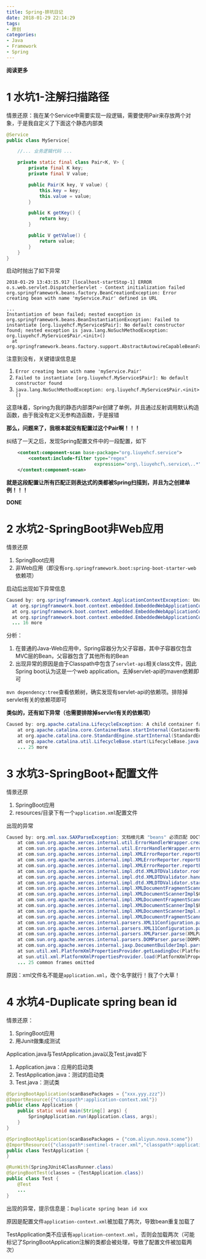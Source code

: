```yaml
---
title: Spring-排坑日记
date: 2018-01-29 22:14:29
tags: 
- 原创
categories: 
- Java
- Framework
- Spring
---
```


__阅读更多__

<!--more-->

# 1 水坑1-注解扫描路径

情景还原：我在某个Service中需要实现一段逻辑，需要使用Pair来存放两个对象，于是我自定义了下面这个静态内部类

```java
@Service
public class MyService{

    //... 业务逻辑代码 ...

    private static final class Pair<K, V> {
        private final K key;
        private final V value;

        public Pair(K key, V value) {
            this.key = key;
            this.value = value;
        }

        public K getKey() {
            return key;
        }

        public V getValue() {
            return value;
        }
    }
}
```

启动时抛出了如下异常

```
2018-01-29 13:43:15.917 [localhost-startStop-1] ERROR o.s.web.servlet.DispatcherServlet - Context initialization failed
org.springframework.beans.factory.BeanCreationException: Error creating bean with name 'myService.Pair' defined in URL

...
Instantiation of bean failed; nested exception is org.springframework.beans.BeanInstantiationException: Failed to instantiate [org.liuyehcf.MyService$Pair]: No default constructor found; nested exception is java.lang.NoSuchMethodException: org.liuyehcf.MyService$Pair.<init>()
  at org.springframework.beans.factory.support.AbstractAutowireCapableBeanFactory.instantiateBean
```

注意到没有，关键错误信息是

1. `Error creating bean with name 'myService.Pair'`
1. `Failed to instantiate [org.liuyehcf.MyService$Pair]: No default constructor found`
1. `java.lang.NoSuchMethodException: org.liuyehcf.MyService$Pair.<init>()`

这意味着，Spring为我的静态内部类Pair创建了单例，并且通过反射调用默认构造函数，由于我没有定义无参构造函数，于是报错

__那么，问题来了，我根本就没有配置过这个Pair啊！！！__

纠结了一天之后，发现Spring配置文件中的一段配置，如下

```xml
    <context:component-scan base-package="org.liuyehcf.service">
        <context:include-filter type="regex"
                                expression="org\.liuyehcf\.service\..*"/>
    </context:component-scan>
```

__就是这段配置让所有匹配正则表达式的类都被Spring扫描到，并且为之创建单例！！！__

__DONE__

# 2 水坑2-SpringBoot非Web应用

情景还原

1. SpringBoot应用
1. 非Web应用（即没有`org.springframework.boot:spring-boot-starter-web`依赖项）

启动后出现如下异常信息

```java
Caused by: org.springframework.context.ApplicationContextException: Unable to start EmbeddedWebApplicationContext due to missing EmbeddedServletContainerFactorybean.
  at org.springframework.boot.context.embedded.EmbeddedWebApplicationContext.getEmbeddedServletContainerFactory(EmbeddedWebApplicationContext.java:189)
  at org.springframework.boot.context.embedded.EmbeddedWebApplicationContext.createEmbeddedServletContainer(EmbeddedWebApplicationContext.java:162)
  at org.springframework.boot.context.embedded.EmbeddedWebApplicationContext.onRefresh(EmbeddedWebApplicationContext.java:134)
  ... 16 more
```

分析：

1. 在普通的Java-Web应用中，Spring容器分为父子容器，其中子容器仅包含MVC层的Bean，父容器包含了其他所有的Bean
1. 出现异常的原因是由于Classpath中包含了`servlet-api`相关class文件，因此Spring boot认为这是一个web application。去掉servlet-api的maven依赖即可

`mvn dependency:tree`查看依赖树，确实发现有servlet-api的依赖项。排除掉servlet有关的依赖项即可

__类似的，还有如下异常（也需要排除掉servlet有关的依赖项）__

```java
Caused by: org.apache.catalina.LifecycleException: A child container failed during start
    at org.apache.catalina.core.ContainerBase.startInternal(ContainerBase.java:949)
    at org.apache.catalina.core.StandardEngine.startInternal(StandardEngine.java:262)
    at org.apache.catalina.util.LifecycleBase.start(LifecycleBase.java:150)
    ... 25 more
```

# 3 水坑3-SpringBoot+配置文件

情景还原

1. SpringBoot应用
1. resources/目录下有一个`application.xml`配置文件

出现的异常

```java
Caused by: org.xml.sax.SAXParseException: 文档根元素 "beans" 必须匹配 DOCTYPE 根 "null"
    at com.sun.org.apache.xerces.internal.util.ErrorHandlerWrapper.createSAXParseException(ErrorHandlerWrapper.java:203)
    at com.sun.org.apache.xerces.internal.util.ErrorHandlerWrapper.error(ErrorHandlerWrapper.java:134)
    at com.sun.org.apache.xerces.internal.impl.XMLErrorReporter.reportError(XMLErrorReporter.java:396)
    at com.sun.org.apache.xerces.internal.impl.XMLErrorReporter.reportError(XMLErrorReporter.java:327)
    at com.sun.org.apache.xerces.internal.impl.XMLErrorReporter.reportError(XMLErrorReporter.java:284)
    at com.sun.org.apache.xerces.internal.impl.dtd.XMLDTDValidator.rootElementSpecified(XMLDTDValidator.java:1599)
    at com.sun.org.apache.xerces.internal.impl.dtd.XMLDTDValidator.handleStartElement(XMLDTDValidator.java:1877)
    at com.sun.org.apache.xerces.internal.impl.dtd.XMLDTDValidator.startElement(XMLDTDValidator.java:742)
    at com.sun.org.apache.xerces.internal.impl.XMLDocumentFragmentScannerImpl.scanStartElement(XMLDocumentFragmentScannerImpl.java:1359)
    at com.sun.org.apache.xerces.internal.impl.XMLDocumentScannerImpl$ContentDriver.scanRootElementHook(XMLDocumentScannerImpl.java:1289)
    at com.sun.org.apache.xerces.internal.impl.XMLDocumentFragmentScannerImpl$FragmentContentDriver.next(XMLDocumentFragmentScannerImpl.java:3132)
    at com.sun.org.apache.xerces.internal.impl.XMLDocumentScannerImpl$PrologDriver.next(XMLDocumentScannerImpl.java:852)
    at com.sun.org.apache.xerces.internal.impl.XMLDocumentScannerImpl.next(XMLDocumentScannerImpl.java:602)
    at com.sun.org.apache.xerces.internal.impl.XMLDocumentFragmentScannerImpl.scanDocument(XMLDocumentFragmentScannerImpl.java:505)
    at com.sun.org.apache.xerces.internal.parsers.XML11Configuration.parse(XML11Configuration.java:842)
    at com.sun.org.apache.xerces.internal.parsers.XML11Configuration.parse(XML11Configuration.java:771)
    at com.sun.org.apache.xerces.internal.parsers.XMLParser.parse(XMLParser.java:141)
    at com.sun.org.apache.xerces.internal.parsers.DOMParser.parse(DOMParser.java:243)
    at com.sun.org.apache.xerces.internal.jaxp.DocumentBuilderImpl.parse(DocumentBuilderImpl.java:339)
    at sun.util.xml.PlatformXmlPropertiesProvider.getLoadingDoc(PlatformXmlPropertiesProvider.java:106)
    at sun.util.xml.PlatformXmlPropertiesProvider.load(PlatformXmlPropertiesProvider.java:78)
    ... 25 common frames omitted
```

原因：xml文件名不能是`application.xml`，改个名字就行！我了个大草！

# 4 水坑4-Duplicate spring bean id

情景还原：

1. SpringBoot应用
1. 用Junit做集成测试

Application.java与TestApplication.java以及Test.java如下

1. Application.java：应用的启动类
1. TestApplication.java：测试的启动类
1. Test.java：测试类

```java
@SpringBootApplication(scanBasePackages = {"xxx.yyy.zzz"})
@ImportResource({"classpath*:application-context.xml"})
public class Application {
    public static void main(String[] args) {
        SpringApplication.run(Application.class, args);
    }
}
```

```java
@SpringBootApplication(scanBasePackages = {"com.aliyun.nova.scene"})
@ImportResource({"classpath*:sentinel-tracer.xml","classpath*:application-context.xml"})
public class TestApplication {
}
```

```java
@RunWith(SpringJUnit4ClassRunner.class)
@SpringBootTest(classes = {TestApplication.class})
public class Test {
    @Test
    ...
}
```

出现的异常，提示信息是：`Duplicate spring bean id xxx`

原因是配置文件`application-context.xml`被加载了两次，导致bean重复加载了

TestApplication类不应该有`application-context.xml`，否则会加载两次（可能标记了SpringBootApplication注解的类都会被处理，导致了配置文件被加载两次）
